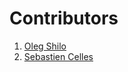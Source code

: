  # Contributors #


1. [Oleg Shilo](https://github.com/oleg-shilo)
2. [Sebastien Celles](https://github.com/scls19fr)